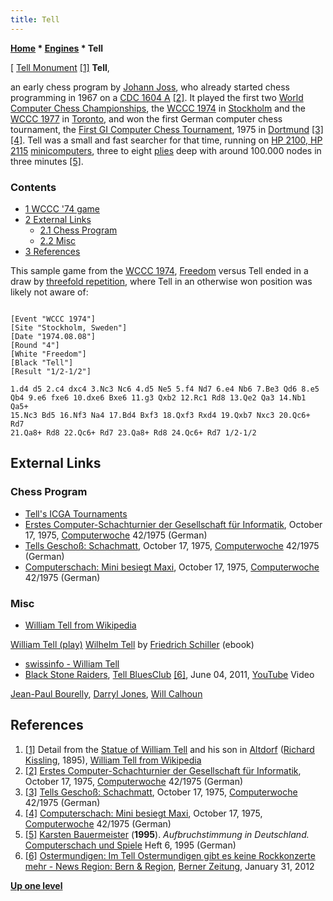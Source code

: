 ```yaml
---
title: Tell
---
```

**[Home](Home "Home") \* [Engines](Engines "Engines") \* Tell**



[ [Tell Monument](https://en.wikipedia.org/wiki/Tell_Monument) <a id="cite-note-1" href="#cite-ref-1">[1]</a>
**Tell**,  

an early chess program by [Johann Joss](Johann_Joss "Johann Joss"), who already started chess programming in 1967 on a [CDC 1604 A](CDC_1604 "CDC 1604") <a id="cite-note-2" href="#cite-ref-2">[2]</a>. It played the first two [World Computer Chess Championships](World_Computer_Chess_Championship "World Computer Chess Championship"), the [WCCC 1974](WCCC_1974 "WCCC 1974") in [Stockholm](https://en.wikipedia.org/wiki/Stockholm) and the [WCCC 1977](WCCC_1977 "WCCC 1977") in [Toronto](https://en.wikipedia.org/wiki/Toronto), and won the first German computer chess tournament, the [First GI Computer Chess Tournament](First_GI_Computer_Chess_Tournament "First GI Computer Chess Tournament"), 1975 in [Dortmund](https://en.wikipedia.org/wiki/Dortmund) <a id="cite-note-3" href="#cite-ref-3">[3]</a> <a id="cite-note-4" href="#cite-ref-4">[4]</a>. Tell was a small and fast searcher for that time, running on [HP 2100, HP 2115](HP_2100 "HP 2100") [minicomputers](https://en.wikipedia.org/wiki/Minicomputer), three to eight [plies](Ply "Ply") deep with around 100.000 nodes in three minutes <a id="cite-note-5" href="#cite-ref-5">[5]</a>. 




### Contents


* [1 WCCC '74 game](#wccc-.2774-game)
* [2 External Links](#external-links)
	+ [2.1 Chess Program](#chess-program)
	+ [2.2 Misc](#misc)
* [3 References](#references)






This sample game from the [WCCC 1974](WCCC_1974 "WCCC 1974"), [Freedom](Freedom "Freedom") versus Tell ended in a draw by [threefold repetition](Repetitions "Repetitions"), where Tell in an otherwise won position was likely not aware of:




```

[Event "WCCC 1974"]
[Site "Stockholm, Sweden"]
[Date "1974.08.08"]
[Round "4"]
[White "Freedom"]
[Black "Tell"]
[Result "1/2-1/2"]

1.d4 d5 2.c4 dxc4 3.Nc3 Nc6 4.d5 Ne5 5.f4 Nd7 6.e4 Nb6 7.Be3 Qd6 8.e5 
Qb4 9.e6 fxe6 10.dxe6 Bxe6 11.g3 Qxb2 12.Rc1 Rd8 13.Qe2 Qa3 14.Nb1 Qa5+ 
15.Nc3 Bd5 16.Nf3 Na4 17.Bd4 Bxf3 18.Qxf3 Rxd4 19.Qxb7 Nxc3 20.Qc6+ Rd7 
21.Qa8+ Rd8 22.Qc6+ Rd7 23.Qa8+ Rd8 24.Qc6+ Rd7 1/2-1/2 

```

## External Links


### Chess Program


* [Tell's ICGA Tournaments](https://www.game-ai-forum.org/icga-tournaments/program.php?id=49)
* [Erstes Computer-Schachturnier der Gesellschaft für Informatik](https://www.computerwoche.de/a/computer-logik-im-koeniglichen-spiel,1205123), October 17, 1975, [Computerwoche](Computerworld#Woche "Computerworld") 42/1975 (German)
* [Tells Geschoß: Schachmatt](https://www.computerwoche.de/a/tells-geschoss-schachmatt,1205122), October 17, 1975, [Computerwoche](Computerworld#Woche "Computerworld") 42/1975 (German)
* [Computerschach: Mini besiegt Maxi](https://www.computerwoche.de/a/computerschach-mini-besiegt-maxi,1205115), October 17, 1975, [Computerwoche](Computerworld#Woche "Computerworld") 42/1975 (German)


### Misc


* [William Tell from Wikipedia](https://en.wikipedia.org/wiki/William_Tell)


 [William Tell (play)](https://en.wikipedia.org/wiki/William_Tell_%28play%29)
 [Wilhelm Tell](http://www.gutenberg.org/ebooks/2782) by [Friedrich Schiller](https://en.wikipedia.org/wiki/Friedrich_Schiller) (ebook)
* [swissinfo - William Tell](http://www.swissinfo.ch/eng/specials/tell/index.html?cid=47534)
* [Black Stone Raiders](Category:Black_Stone_Raiders "Category:Black Stone Raiders"), [Tell BluesClub](http://www.ostermundigen.ch/leben-und-wohnen/tell-kultur-zentrum/) <a id="cite-note-6" href="#cite-ref-6">[6]</a>, June 04, 2011, [YouTube](https://en.wikipedia.org/wiki/YouTube) Video


 [Jean-Paul Bourelly](https://en.wikipedia.org/wiki/Jean-Paul_Bourelly), [Darryl Jones](Category:Darryl_Jones "Category:Darryl Jones"), [Will Calhoun](https://en.wikipedia.org/wiki/Will_Calhoun)
 
## References


1. <a id="cite-ref-1" href="#cite-note-1">[1]</a> Detail from the [Statue of William Tell](https://en.wikipedia.org/wiki/Tell_Monument) and his son in [Altdorf](https://en.wikipedia.org/wiki/Altdorf,_Uri) ([Richard Kissling](https://en.wikipedia.org/wiki/Richard_Kissling), 1895), [William Tell from Wikipedia](https://en.wikipedia.org/wiki/William_Tell)
2. <a id="cite-ref-2" href="#cite-note-2">[2]</a> [Erstes Computer-Schachturnier der Gesellschaft für Informatik](https://www.computerwoche.de/a/computer-logik-im-koeniglichen-spiel,1205123), October 17, 1975, [Computerwoche](Computerworld#Woche "Computerworld") 42/1975 (German)
3. <a id="cite-ref-3" href="#cite-note-3">[3]</a> [Tells Geschoß: Schachmatt](https://www.computerwoche.de/a/tells-geschoss-schachmatt,1205122), October 17, 1975, [Computerwoche](Computerworld#Woche "Computerworld") 42/1975 (German)
4. <a id="cite-ref-4" href="#cite-note-4">[4]</a> [Computerschach: Mini besiegt Maxi](https://www.computerwoche.de/a/computerschach-mini-besiegt-maxi,1205115), October 17, 1975, [Computerwoche](Computerworld#Woche "Computerworld") 42/1975 (German)
5. <a id="cite-ref-5" href="#cite-note-5">[5]</a> [Karsten Bauermeister](Karsten_Bauermeister "Karsten Bauermeister") (**1995**). *Aufbruchstimmung in Deutschland.* [Computerschach und Spiele](Computerschach_und_Spiele "Computerschach und Spiele") Heft 6, 1995 (German)
6. <a id="cite-ref-6" href="#cite-note-6">[6]</a> [Ostermundigen: Im Tell Ostermundigen gibt es keine Rockkonzerte mehr - News Region: Bern & Region](http://www.bernerzeitung.newsnet.ch/region/bern/Im-Tell-Ostermundigen-gibt-es-keine-Rockkonzerte-mehr/story/22521926), [Berner Zeitung](https://en.wikipedia.org/wiki/Berner_Zeitung), January 31, 2012

**[Up one level](Engines "Engines")**







 
